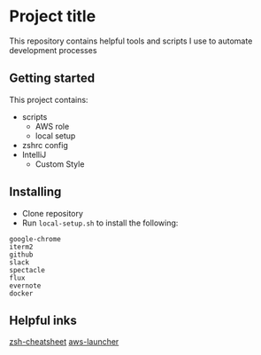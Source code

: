 # Project title

This repository contains helpful tools and scripts I use to automate development processes

## Getting started

This project contains:
- scripts
    - AWS role 
    - local setup 
- zshrc config
- IntelliJ
    - Custom Style

## Installing

- Clone repository
- Run `local-setup.sh` to install the following:
```
google-chrome
iterm2
github
slack
spectacle
flux
evernote
docker
```
## Helpful inks

[zsh-cheatsheet](https://github.com/ohmyzsh/ohmyzsh/wiki/Cheatsheet)
[aws-launcher](https://github.com/kwent/aws-launcher)